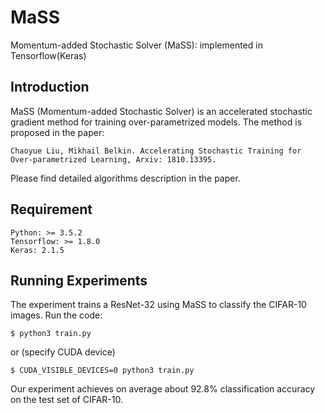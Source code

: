 # MaSS
Momentum-added Stochastic Solver (MaSS): implemented in Tensorflow(Keras)

## Introduction
MaSS (Momentum-added Stochastic Solver) is an accelerated stochastic gradient method for training over-parametrized models.
The method is proposed in the paper:

    Chaoyue Liu, Mikhail Belkin. Accelerating Stochastic Training for Over-parametrized Learning, Arxiv: 1810.13395.


Please find detailed algorithms description in the paper.

## Requirement
    Python: >= 3.5.2
    Tensorflow: >= 1.8.0
    Keras: 2.1.5

## Running Experiments
The experiment trains a ResNet-32 using MaSS to classify the CIFAR-10 images. Run the code:
    
    $ python3 train.py
  
or (specify CUDA device)

    $ CUDA_VISIBLE_DEVICES=0 python3 train.py
    
Our experiment achieves on average about 92.8% classification accuracy on the test set of CIFAR-10.
